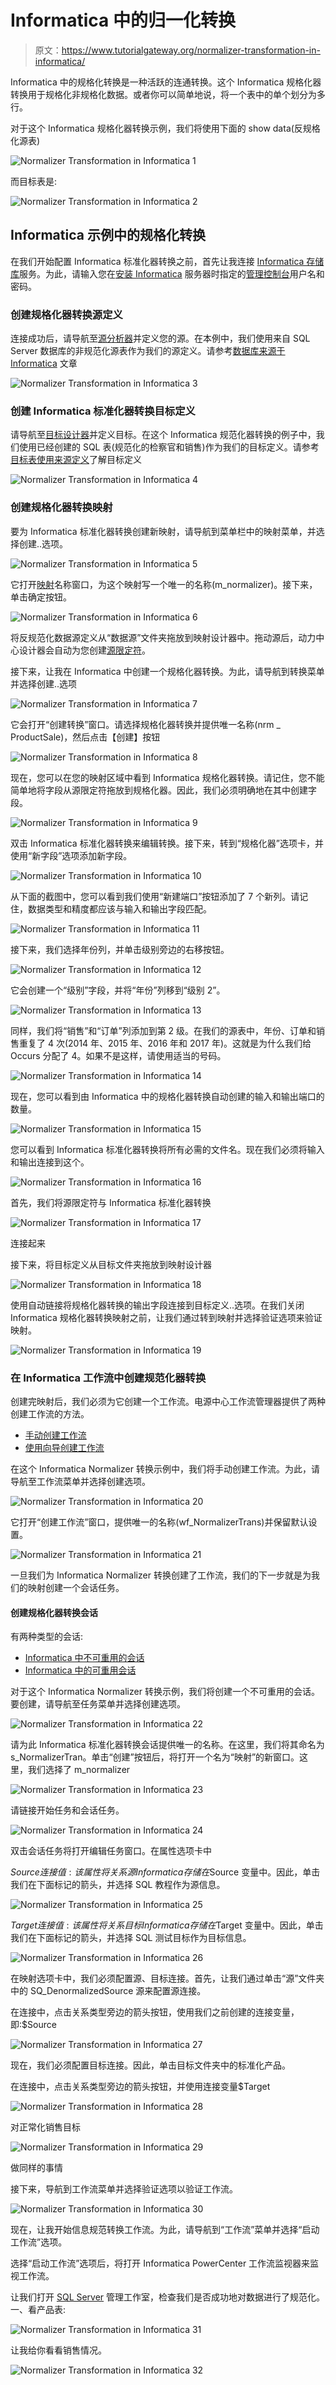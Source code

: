 # Informatica 中的归一化转换

> 原文：<https://www.tutorialgateway.org/normalizer-transformation-in-informatica/>

Informatica 中的规格化转换是一种活跃的连通转换。这个 Informatica 规格化器转换用于规格化非规格化数据。或者你可以简单地说，将一个表中的单个划分为多行。

对于这个 Informatica 规格化器转换示例，我们将使用下面的 show data(反规格化源表)

![Normalizer Transformation in Informatica 1](img/5ad1dbd62b2e59ad2e165a55bfeac959.png)

而目标表是:

![Normalizer Transformation in Informatica 2](img/9f6fa900d750770bd4f41bbb8f81cbd1.png)

## Informatica 示例中的规格化转换

在我们开始配置 Informatica 标准化器转换之前，首先让我连接 [Informatica 存储库](https://www.tutorialgateway.org/informatica/)服务。为此，请输入您在[安装 Informatica](https://www.tutorialgateway.org/how-to-install-informatica/) 服务器时指定的[管理控制台](https://www.tutorialgateway.org/informatica-admin-console/)用户名和密码。

### 创建规格化器转换源定义

连接成功后，请导航至[源分析器](https://www.tutorialgateway.org/informatica-source-analyzer/)并定义您的源。在本例中，我们使用来自 SQL Server 数据库的非规范化源表作为我们的源定义。请参考[数据库来源于 Informatica](https://www.tutorialgateway.org/database-source-in-informatica/) 文章

![Normalizer Transformation in Informatica 3](img/53377602fd3c22c6c8cc19f285f874d5.png)

### 创建 Informatica 标准化器转换目标定义

请导航至[目标设计器](https://www.tutorialgateway.org/target-designer-in-informatica/)并定义目标。在这个 Informatica 规范化器转换的例子中，我们使用已经创建的 SQL 表(规范化的检察官和销售)作为我们的目标定义。请参考[目标表使用来源定义](https://www.tutorialgateway.org/create-informatica-target-table-using-source-definition/)了解目标定义

![Normalizer Transformation in Informatica 4](img/4acf39524589396df2b3022374beb540.png)

### 创建规格化器转换映射

要为 Informatica 标准化器转换创建新映射，请导航到菜单栏中的映射菜单，并选择创建..选项。

![Normalizer Transformation in Informatica 5](img/698df2a66ac80cd83242a46920200d2d.png)

它打开[映射](https://www.tutorialgateway.org/informatica-mapping/)名称窗口，为这个映射写一个唯一的名称(m_normalizer)。接下来，单击确定按钮。

![Normalizer Transformation in Informatica 6](img/86c2cd8ab47f9536ef090bfa326b3440.png)

将反规范化数据源定义从“数据源”文件夹拖放到映射设计器中。拖动源后，动力中心设计器会自动为您创建[源限定符](https://www.tutorialgateway.org/source-qualifier-transformation-in-informatica/)。

接下来，让我在 Informatica 中创建一个规格化器转换。为此，请导航到转换菜单并选择创建..选项

![Normalizer Transformation in Informatica 7](img/259f107739746a2dd4d926a1b148159c.png)

它会打开“创建转换”窗口。请选择规格化器转换并提供唯一名称(nrm _ ProductSale)，然后点击【创建】按钮

![Normalizer Transformation in Informatica 8](img/d692e906cc1b81e025bb5259066bd369.png)

现在，您可以在您的映射区域中看到 Informatica 规格化器转换。请记住，您不能简单地将字段从源限定符拖放到规格化器。因此，我们必须明确地在其中创建字段。

![Normalizer Transformation in Informatica 9](img/6dfb0d43237efa52bf1008153e2f086e.png)

双击 Informatica 标准化器转换来编辑转换。接下来，转到“规格化器”选项卡，并使用“新字段”选项添加新字段。

![Normalizer Transformation in Informatica 10](img/05b154c0dcd1ffd974cc43c694bdc26b.png)

从下面的截图中，您可以看到我们使用“新建端口”按钮添加了 7 个新列。请记住，数据类型和精度都应该与输入和输出字段匹配。

![Normalizer Transformation in Informatica 11](img/07723dbf676c61ae2cdc36af3abc0a24.png)

接下来，我们选择年份列，并单击级别旁边的右移按钮。

![Normalizer Transformation in Informatica 12](img/8109eddf9b76a813efeaae95b4184c56.png)

它会创建一个“级别”字段，并将“年份”列移到“级别 2”。

![Normalizer Transformation in Informatica 13](img/29e807890b7523eaff8115045013d5c7.png)

同样，我们将“销售”和“订单”列添加到第 2 级。在我们的源表中，年份、订单和销售重复了 4 次(2014 年、2015 年、2016 年和 2017 年)。这就是为什么我们给 Occurs 分配了 4。如果不是这样，请使用适当的号码。

![Normalizer Transformation in Informatica 14](img/7d352508d3106f91fe0524e5bdd9a0c0.png)

现在，您可以看到由 Informatica 中的规格化器转换自动创建的输入和输出端口的数量。

![Normalizer Transformation in Informatica 15](img/ca57da72f5caaa9d181bf1ecdd077ff1.png)

您可以看到 Informatica 标准化器转换将所有必需的文件名。现在我们必须将输入和输出连接到这个。

![Normalizer Transformation in Informatica 16](img/653595a24fe98ba9c6e20e92bcf4710b.png)

首先，我们将源限定符与 Informatica 标准化器转换

![Normalizer Transformation in Informatica 17](img/a6b9f7401768b04453e0739d91f2cd84.png)

连接起来

接下来，将目标定义从目标文件夹拖放到映射设计器

![Normalizer Transformation in Informatica 18](img/72fd4274ff527f7a5c1e892a613c8b0c.png)

使用自动链接将规格化器转换的输出字段连接到目标定义..选项。在我们关闭 Informatica 规格化器转换映射之前，让我们通过转到映射并选择验证选项来验证映射。

![Normalizer Transformation in Informatica 19](img/440b4483474edfedcb4840de8bc1b144.png)

### 在 Informatica 工作流中创建规范化器转换

创建完映射后，我们必须为它创建一个工作流。电源中心工作流管理器提供了两种创建工作流的方法。

*   [手动创建工作流](https://www.tutorialgateway.org/informatica-workflow/)
*   [使用向导创建工作流](https://www.tutorialgateway.org/informatica-workflow-using-wizard/)

在这个 Informatica Normalizer 转换示例中，我们将手动创建工作流。为此，请导航至工作流菜单并选择创建选项。

![Normalizer Transformation in Informatica 20](img/362db101754173867bc68682d907067d.png)

它打开“创建工作流”窗口，提供唯一的名称(wf_NormalizerTrans)并保留默认设置。

![Normalizer Transformation in Informatica 21](img/59e4a10919d74d74a238a25b0ea098d5.png)

一旦我们为 Informatica Normalizer 转换创建了工作流，我们的下一步就是为我们的映射创建一个会话任务。

#### 创建规格化器转换会话

有两种类型的会话:

*   [Informatica 中不可重用的会话](https://www.tutorialgateway.org/session-in-informatica/)
*   [Informatica 中的可重用会话](https://www.tutorialgateway.org/reusable-session-in-informatica/)

对于这个 Informatica Normalizer 转换示例，我们将创建一个不可重用的会话。要创建，请导航至任务菜单并选择创建选项。

![Normalizer Transformation in Informatica 22](img/b5d770490cb2a02afdbcb25d042a7110.png)

请为此 Informatica 标准化器转换会话提供唯一的名称。在这里，我们将其命名为 s_NormalizerTran。单击“创建”按钮后，将打开一个名为“映射”的新窗口。这里，我们选择了 m_normalizer

![Normalizer Transformation in Informatica 23](img/f0b31e1a549226884f6a586d1e0bdf44.png)

请链接开始任务和会话任务。

![Normalizer Transformation in Informatica 24](img/89d2a5800418477505a238208425e91a.png)

双击会话任务将打开编辑任务窗口。在属性选项卡中

$Source 连接值:该属性将关系源 Informatica 存储在$Source 变量中。因此，单击我们在下面标记的箭头，并选择 SQL 教程作为源信息。

![Normalizer Transformation in Informatica 25](img/fbd462a814bd50acc1aefa328e178ade.png)

$Target 连接值:该属性将关系目标 Informatica 存储在$Target 变量中。因此，单击我们在下面标记的箭头，并选择 SQL 测试目标作为目标信息。

![Normalizer Transformation in Informatica 26](img/3aba878874bb103e383fab5adcfc0fbb.png)

在映射选项卡中，我们必须配置源、目标连接。首先，让我们通过单击“源”文件夹中的 SQ_DenormalizedSource 源来配置源连接。

在连接中，点击关系类型旁边的箭头按钮，使用我们之前创建的连接变量，即:$Source

![Normalizer Transformation in Informatica 27](img/719f17aa850fc021068667b60fb6aca1.png)

现在，我们必须配置目标连接。因此，单击目标文件夹中的标准化产品。

在连接中，点击关系类型旁边的箭头按钮，并使用连接变量$Target

![Normalizer Transformation in Informatica 28](img/64ea0732e94f65101c40bc69064f1c1d.png)

对正常化销售目标

![Normalizer Transformation in Informatica 29](img/7fe762379d1abee227e66a8a924055e0.png)

做同样的事情

接下来，导航到工作流菜单并选择验证选项以验证工作流。

![Normalizer Transformation in Informatica 30](img/be8f281404a024f91155a75f8f90e404.png)

现在，让我开始信息规范转换工作流。为此，请导航到“工作流”菜单并选择“启动工作流”选项。

选择“启动工作流”选项后，将打开 Informatica PowerCenter 工作流监视器来监视工作流。

让我们打开 [SQL Server](https://www.tutorialgateway.org/sql/) 管理工作室，检查我们是否成功地对数据进行了规范化。一、看产品表:

![Normalizer Transformation in Informatica 31](img/7c864c3aa4180a3b7d0c83ffad6c179e.png)

让我给你看看销售情况。

![Normalizer Transformation in Informatica 32](img/5acb45aae9f88fb6a21ebd9144e5f24f.png)